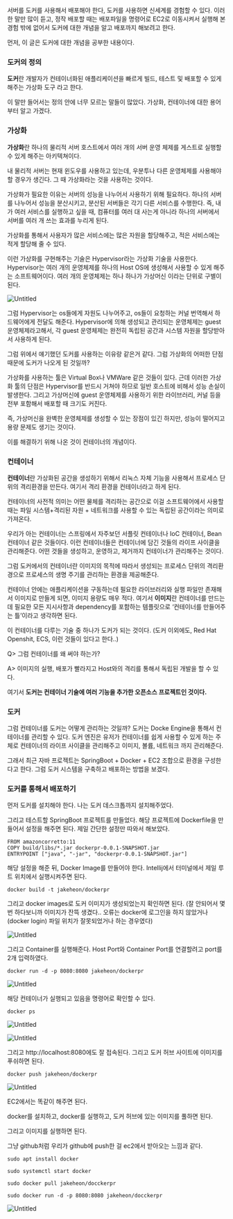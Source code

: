 서버를 도커를 사용해서 배포해야 한다, 도커를 사용하면 신세계를 경험할 수 있다. 이러한 말만 많이 듣고, 정작 배포할 때는 배포파일을 명령어로 EC2로 이동시켜서 실행해 본 경험 밖에 없어서 도커에 대한 개념을 알고 배포까지 해보려고 한다.  

먼저, 이 글은 도커에 대한 개념을 공부한 내용이다. 

### 도커의 정의

**도커**란 개발자가 컨테이너화된 애플리케이션을 빠르게 빌드, 테스트 및 배포할 수 있게 해주는 가상화 도구 라고 한다. 

이 말만 들어서는 정의 안에 너무 모르는 말들이 많았다. 가상화, 컨테이너에 대한 용어부터 알고 가겠다. 

### 가상화

**가상화**란 하나의 물리적 서버 호스트에서 여러 개의 서버 운영 체제를 게스트로 실행할 수 있게 해주는 아키텍쳐이다. 

내 물리적 서버는 현재 윈도우를 사용하고 있는데, 우분투나 다른 운영체제를 사용해야 할 경우가 생긴다. 그 때 가상화라는 것을 사용하는 것이다.

가상화가 필요한 이유는 서버의 성능을 나누어서 사용하기 위해 필요하다. 하나의 서버를 나누어서 성능을 분산시키고, 분산된 서버들은 각기 다른 서비스를 수행한다. 즉, 내가 여러 서비스를 실행하고 싶을 때, 컴퓨터를 여러 대 사는게 아니라 하나의 서버에서 서버를 여러 개 쓰는 효과를 누리게 된다.

가상화를 통해서 사용자가 많은 서비스에는 많은 자원을 할당해주고, 적은 서비스에는 적게 할당해 줄 수 있다. 

이런 가상화를 구현해주는 기술은 Hypervisor라는 가상화 기술을 사용한다. Hypervisor는 여러 개의 운영체제를 하나의 Host OS에 생성해서 사용할 수 있게 해주는 소프트웨어이다. 여러 개의 운영체제는 하나 하나가 가상머신 이라는 단위로 구별이 된다. 

![Untitled](https://s3-us-west-2.amazonaws.com/secure.notion-static.com/3b6c8d59-453b-4dab-902a-c14d614337b6/Untitled.png)

그럼 Hypervisor는 os들에게 자원도 나누어주고, os들이 요청하는 커널 번역해서 하드웨어에게 전달도 해준다. Hypervisor에 의해 생성되고 관리되는 운영체제는 guest 운영체제라고해서, 각 guest 운영체제는 완전히 독립된 공간과 시스템 자원을 할당받아서 사용하게 된다. 

그럼 위에서 얘기했던 도커를 사용하는 이유랑 같은거 같다. 그럼 가상화의 어떠한 단점 때문에 도커가 나오게 된 것일까?

가상화를 사용하는 툴은 Virtual Box나 VMWare 같은 것들이 있다. 근데 이러한 가상화 툴의 단점은 Hypervisor를 반드시 거쳐야 하므로 일반 호스트에 비해서 성능 손실이 발생한다. 그리고 가상머신에 guest 운영체제를 사용하기 위한 라이브러리, 커널 등을 전부 포함해서 배포할 때 크기도 커진다. 

즉, 가상머신을 완벽한 운영체제를 생성할 수 있는 장점이 있긴 하지만, 성능이 떨어지고 용량 문제도 생기는 것이다. 

이를 해결하기 위해 나온 것이 컨테이너의 개념이다. 

### 컨테이너

**컨테이너**란 가상화된 공간을 생성하기 위해서 리눅스 자체 기능을 사용해서 프로세스 단위의 격리환경을 만든다. 여기서 격리 환경을 컨테이너라고 하게 된다. 

컨테이너의 사전적 의미는 어떤 물체를 격리하는 공간으로 이걸 소프트웨어에서 사용할 때는 파일 시스템+격리된 자원 + 네트워크를 사용할 수 있는 독립된 공간이라는 의미로 가져온다.

우리가 아는 컨테이너는 스프링에서 자주보던 서플릿 컨테이너나 IoC 컨테이너, Bean 컨테이너 같은 것들이다. 이런 컨테이너들은 컨테이너에 담긴 것들의 라이프 사이클을 관리해준다. 어떤 것들을 생성하고, 운영하고, 제거까지 컨테이너가 관리해주는 것이다. 

그럼 도커에서의 컨테이너란 이미지의 목적에 따라서 생성되는 프로세스 단위의 격리환경으로 프로세스의 생명 주기를 관리하는 환경을 제공해준다. 

컨테이너 안에는 애플리케이션을 구동하는데 필요한  라이브러리와 실행 파일만 존재해서 이미지로 만들게 되면, 이미지 용량도 매우 적다. 여기서 **이미지**란 컨테이너를 만드는 데 필요한 모든 지시사항과 dependency를 포함하는 템플릿으로 ‘컨테이너를 만들어주는 틀’이라고 생각하면 된다.

이 컨테이너를 다루는 기술 중 하나가 도커가 되는 것이다. (도커 이외에도, Red Hat Openshit, ECS, 이런 것들이 있다고 한다..)

Q> 그럼 컨테이너를 왜 써야 하는가?

A> 이미지의 실행, 배포가 빨라지고 Host와의 격리를 통해서 독립된 개발을 할 수 있다. 

여기서 **도커는 컨테이너 기술에 여러 기능을 추가한 오픈소스 프로젝트인 것이다.** 

### 도커

그럼 컨테이너를 도커는 어떻게 관리하는 것일까? 도커는 Docke Engine을 통해서 컨테이너를 관리할 수 있다. 도커 엔진은 유저가 컨테이너를 쉽게 사용할 수 있게 하는 주체로 컨테이너의 라이프 사이클을 관리해주고 이미지, 볼륨, 네트워크 까지 관리해준다. 

그래서 최근 자바 프로젝트는 SpringBoot + Docker + EC2 조합으로 환경을 구성한다고 한다. 그럼 도커 시스템을 구축하고 배포하는 방법을 보겠다. 

### 도커를 통해서 배포하기

먼저 도커를 설치해야 한다. 나는 도커 데스크톱까지 설치해주었다. 

그리고 테스트할 SpringBoot 프로젝트를 만들었다. 해당 프로젝트에 Dockerfile을 만들어서 설정을 해주면 된다. 제일 간단한 설정만 따와서 해보았다.

```docker
FROM amazoncorretto:11
COPY build/libs/*.jar dockerpr-0.0.1-SNAPSHOT.jar
ENTRYPOINT ["java", "-jar", "dockerpr-0.0.1-SNAPSHOT.jar"]
```

해당 설정을 해준 뒤, Docker Image를 만들어야 한다. Intellij에서 터미널에서 제일 루트 위치에서 실행시켜주면 된다. 

```docker
docker build -t jakeheon/dockerpr
```

그리고 docker images로 도커 이미지가 생성되었는지 확인하면 된다. (잘 안되어서 몇 번 하다보니까 이미지가 잔뜩 생겼다.. 오류는 docker에 로그인을 하지 않았거나(docker login) 파일 위치가 잘못되었거나 하는 경우였다)

![Untitled](https://s3-us-west-2.amazonaws.com/secure.notion-static.com/a3fe4973-e9b9-4830-8d54-77a9cc0011b1/Untitled.png)

그리고 Container를 실행해준다. Host Port와 Container Port를 연결할려고 port를 2개 입력하였다.

```docker
docker run -d -p 8080:8080 jakeheon/dockerpr
```

![Untitled](https://s3-us-west-2.amazonaws.com/secure.notion-static.com/f20115e9-4a7c-4b14-bd6b-066a51535595/Untitled.png)

해당 컨테이너가 실행되고 있음을 명령어로 확인할 수 있다.

```docker
docker ps
```

![Untitled](https://s3-us-west-2.amazonaws.com/secure.notion-static.com/e0805f3e-83d0-4f1e-8767-80c33bcd31ca/Untitled.png)

![Untitled](https://s3-us-west-2.amazonaws.com/secure.notion-static.com/b1b7f418-5e30-4e4c-81f1-3bb539d940a2/Untitled.png)

그리고 http://localhost:8080에도 잘 접속된다. 그리고 도커 허브 사이트에 이미지를 푸쉬하면 된다. 

```docker
docker push jakeheon/dockerpr
```

![Untitled](https://s3-us-west-2.amazonaws.com/secure.notion-static.com/9531a4aa-4a95-41a8-81b9-8f2a8197949f/Untitled.png)

EC2에서는 똑같이 해주면 된다. 

docker를 설치하고, docker를 실행하고, 도커 허브에 있는 이미지를 풀하면 된다.

그리고 이미지를 실행하면 된다. 

그냥 github처럼 우리가 github에 push한 걸 ec2에서 받아오는 느낌과 같다. 

```docker
sudo apt install docker

sudo systemctl start docker

sudo docker pull jakeheon/docckerpr

sudo docker run -d -p 8080:8080 jakeheon/docckerpr
```

![Untitled](https://s3-us-west-2.amazonaws.com/secure.notion-static.com/9f0736a9-b714-4271-8f66-1414e7c1fb2b/Untitled.png)